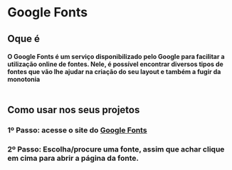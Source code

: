 <h1>Google Fonts</h1>

<h2>Oque é</h2>
<h4>O Google Fonts é um serviço disponibilizado pelo Google para facilitar a utilização online de fontes. Nele, é possível encontrar diversos tipos de fontes que vão lhe ajudar na criação do seu layout e também a fugir da monotonia</h4>
<img src="https://designroom.com/wp-content/uploads/2019/03/Anna-March-Blog.jpg" alt="">

<h2>Como usar nos seus projetos</h2>
<h3>1º Passo: acesse o site do <a href="https://fonts.google.com">Google Fonts</a></h3>
<h3>2º Passo: Escolha/procure uma fonte, assim que achar clique em cima para abrir a página da fonte.</h3>
